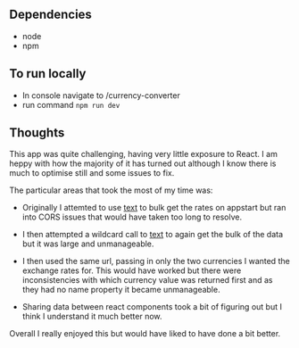 ## Dependencies
 - node
 - npm

## To run locally
  - In console navigate to /currency-converter
  - run command `npm run dev`

## Thoughts
  This app was quite challenging, having very little exposure to React.
  I am heppy with how the majority of it has turned out although I know there is much to optimise still and some issues to fix.

  The particular areas that took the most of my time was:
  - Originally I attemted to use [text](https://www.ecb.europa.eu/stats/eurofxref/eurofxref-daily.xml) to bulk get the rates on appstart but ran into CORS issues that would have taken too long to resolve.
  - I then attempted a wildcard call to [text](https://data-api.ecb.europa.eu/service/data/EXR/D..EUR.SP00.A?firstNObservations=1&format=jsondata) to again get the bulk of the data but it was large and unmanageable.
  - I then used the same url, passing in only the two currencies I wanted the exchange rates for. This would have worked but there were inconsistencies with which currency value was returned first and as they had no name property it became unmanageable.

  - Sharing data between react components took a bit of figuring out but I think I understand it much better now.

  Overall I really enjoyed this but would have liked to have done a bit better.
